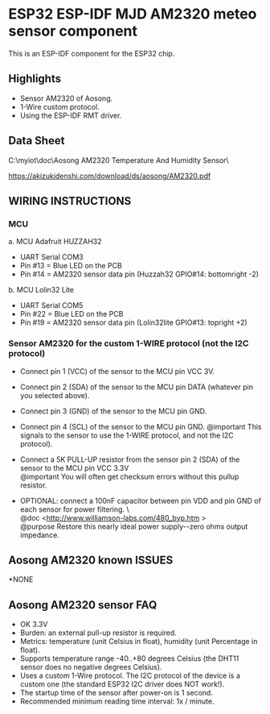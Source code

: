 # ESP32 ESP-IDF MJD AM2320 meteo sensor component
This is an ESP-IDF component for the ESP32 chip.

## Highlights
- Sensor AM2320 of Aosong.
- 1-Wire custom protocol.
- Using the ESP-IDF RMT driver.

## Data Sheet
C:\myiot\doc\Aosong AM2320 Temperature And Humidity Sensor\

<https://akizukidenshi.com/download/ds/aosong/AM2320.pdf>

## WIRING INSTRUCTIONS
### MCU
a. MCU Adafruit HUZZAH32
- UART Serial COM3
- Pin #13 = Blue LED on the PCB
- Pin #14 = AM2320 sensor data pin (Huzzah32 GPIO#14: bottomright -2)

b. MCU Lolin32 Lite
- UART Serial COM5
- Pin #22 = Blue LED on the PCB
- Pin #19 = AM2320 sensor data pin (Lolin32lite GPIO#13: topright +2)

### Sensor AM2320 for the custom 1-WIRE protocol (not the I2C protocol)
- Connect pin 1 (VCC) of the sensor to the MCU pin VCC 3V.
- Connect pin 2 (SDA) of the sensor to the MCU pin DATA (whatever pin you selected above).
- Connect pin 3 (GND) of the sensor to the MCU pin GND.
- Connect pin 4 (SCL) of the sensor to the MCU pin GND. @important This signals to the sensor to use the 1-WIRE protocol, and not the I2C protocol).
- Connect a 5K PULL-UP resistor from the sensor pin 2 (SDA) of the sensor to the MCU pin VCC 3.3V  \
  @important You will often get checksum errors without this pullup resistor.


- OPTIONAL: connect a 100nF capacitor between pin VDD and pin GND of each sensor for power filtering.  \  
  @doc <http://www.williamson-labs.com/480_byp.htm  \>  
  @purpose Restore this nearly ideal power supply--zero ohms output impedance.

## Aosong AM2320 known ISSUES
*NONE

## Aosong AM2320 sensor FAQ
- OK 3.3V
- Burden: an external pull-up resistor is required.
- Metrics: temperature (unit Celsius in float), humidity (unit Percentage in float).
- Supports temperature range -40..+80 degrees Celsius (the DHT11 sensor does no negative degrees Celsius).
- Uses a custom 1-Wire protocol. The I2C protocol of the device is a custom one (the standard ESP32 I2C driver does NOT work!).
- The startup time of the sensor after power-on is 1 second.
- Recommended minimum reading time interval: 1x / minute.
